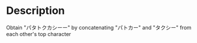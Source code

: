 # Description  
Obtain "パタトクカシーー" by concatenating "パトカー" and "タクシー" from each other's top character
